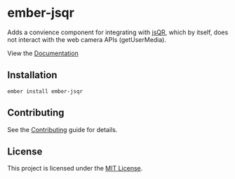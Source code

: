 ember-jsqr
==============================================================================

Adds a convience component for integrating with [jsQR](https://github.com/cozmo/jsQR), which by itself, does not interact with the web camera APIs (getUserMedia).


View the [Documentation](https://nullvoxpopuli.github.io/ember-jsqr/)


Installation
------------------------------------------------------------------------------

```
ember install ember-jsqr
```


Contributing
------------------------------------------------------------------------------

See the [Contributing](CONTRIBUTING.md) guide for details.


License
------------------------------------------------------------------------------

This project is licensed under the [MIT License](LICENSE.md).
